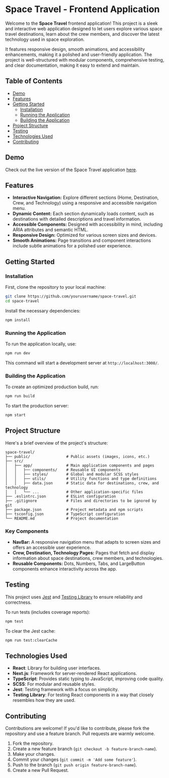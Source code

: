 # Space Travel - Frontend Application

Welcome to the **Space Travel** frontend application! This project is a sleek and interactive web application designed to let users explore various space travel destinations, learn about the crew members, and discover the latest technology used in space exploration.

It features responsive design, smooth animations, and accessibility enhancements, making it a polished and user-friendly application. The project is well-structured with modular components, comprehensive testing, and clear documentation, making it easy to extend and maintain.

## Table of Contents

- [Demo](#demo)
- [Features](#features)
- [Getting Started](#getting-started)
  - [Installation](#installation)
  - [Running the Application](#running-the-application)
  - [Building the Application](#building-the-application)
- [Project Structure](#project-structure)
- [Testing](#testing)
- [Technologies Used](#technologies-used)
- [Contributing](#contributing)

## Demo

Check out the live version of the Space Travel application [here](https://spacetravel-fe.vercel.app/).

## Features

- **Interactive Navigation:** Explore different sections (Home, Destination, Crew, and Technology) using a responsive and accessible navigation menu.
- **Dynamic Content:** Each section dynamically loads content, such as destinations with detailed descriptions and travel information.
- **Accessible Components:** Designed with accessibility in mind, including ARIA attributes and semantic HTML.
- **Responsive Design:** Optimized for various screen sizes and devices.
- **Smooth Animations:** Page transitions and component interactions include subtle animations for a polished user experience.

## Getting Started

### Installation

First, clone the repository to your local machine:

```bash
git clone https://github.com/yourusername/space-travel.git
cd space-travel
```

Install the necessary dependencies:

```bash
npm install
```

### Running the Application

To run the application locally, use:

```bash
npm run dev
```

This command will start a development server at `http://localhost:3000/`.

### Building the Application

To create an optimized production build, run:

```bash
npm run build
```

To start the production server:

```bash
npm start
```

## Project Structure

Here's a brief overview of the project's structure:

```plaintext
space-travel/
├── public/                # Public assets (images, icons, etc.)
├── src/
│   ├── app/               # Main application components and pages
│   │   ├── components/    # Reusable UI components
│   │   ├── styles/        # Global and modular SCSS styles
│   │   ├── utils/         # Utility functions and type definitions
│   │   ├── data.json      # Static data for destinations, crew, and technology
│   │   └── ...            # Other application-specific files
├── .eslintrc.json         # ESLint configuration
├── .gitignore             # Files and directories to be ignored by git
├── package.json           # Project metadata and npm scripts
├── tsconfig.json          # TypeScript configuration
└── README.md              # Project documentation
```

### Key Components

- **NavBar:** A responsive navigation menu that adapts to screen sizes and offers an accessible user experience.
- **Crew, Destination, Technology Pages:** Pages that fetch and display information about space destinations, crew members, and technologies.
- **Reusable Components:** Dots, Numbers, Tabs, and LargeButton components enhance interactivity across the app.

## Testing

This project uses [Jest](https://jestjs.io/) and [Testing Library](https://testing-library.com/) to ensure reliability and correctness. 

To run tests (includes coverage reports):

```bash
npm test
```

To clear the Jest cache:

```bash
npm run test:clearCache
```

## Technologies Used

- **React**: Library for building user interfaces.
- **Next.js**: Framework for server-rendered React applications.
- **TypeScript**: Provides static typing to JavaScript, improving code quality.
- **SCSS**: For modular and reusable styles.
- **Jest**: Testing framework with a focus on simplicity.
- **Testing Library**: For testing React components in a way that closely resembles how they are used.

## Contributing

Contributions are welcome! If you'd like to contribute, please fork the repository and use a feature branch. Pull requests are warmly welcome.

1. Fork the repository.
2. Create a new feature branch (`git checkout -b feature-branch-name`).
3. Make your changes.
4. Commit your changes (`git commit -m 'Add some feature'`).
5. Push to the branch (`git push origin feature-branch-name`).
6. Create a new Pull Request.

